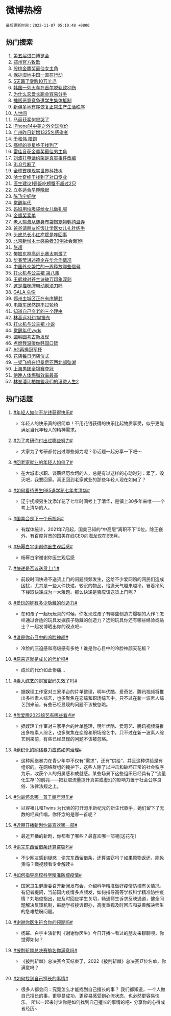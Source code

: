 # 微博热榜

`最后更新时间：2022-11-07 05:10:48 +0800`

## 热门搜索

1. [第五届进口博览会](https://m.weibo.cn/search?containerid=100103type%3D1%26t%3D10%26q%3D%23%E7%AC%AC%E4%BA%94%E5%B1%8A%E8%BF%9B%E5%8F%A3%E5%8D%9A%E8%A7%88%E4%BC%9A%23&stream_entry_id=51&isnewpage=1&extparam=seat%3D1%26cate%3D10103%26pos%3D0%26dgr%3D0%26c_type%3D51%26filter_type%3Drealtimehot%26display_time%3D1667769046%26pre_seqid%3D1667769046286022721256&luicode=10000011&lfid=106003type%253D25%2526t%253D3%2526disable_hot%253D1%2526filter_type%253Drealtimehot)
1. [郑州官方致歉](https://m.weibo.cn/search?containerid=100103type%3D1%26t%3D10%26q%3D%23%E9%83%91%E5%B7%9E%E5%AE%98%E6%96%B9%E8%87%B4%E6%AD%89%23&stream_entry_id=31&isnewpage=1&extparam=seat%3D1%26pos%3D0%26flag%3D16%26lcate%3D5001%26c_type%3D31%26filter_type%3Drealtimehot%26cate%3D5001%26band_rank%3D1%26q%3D%2523%25E9%2583%2591%25E5%25B7%259E%25E5%25AE%2598%25E6%2596%25B9%25E8%2587%25B4%25E6%25AD%2589%2523%26dgr%3D0%26realpos%3D1%26display_time%3D1667769046%26pre_seqid%3D1667769046286022721256&luicode=10000011&lfid=106003type%253D25%2526t%253D3%2526disable_hot%253D1%2526filter_type%253Drealtimehot)
1. [殷桃金鹰奖最佳女主角](https://m.weibo.cn/search?containerid=100103type%3D1%26t%3D10%26q%3D%23%E6%AE%B7%E6%A1%83%E9%87%91%E9%B9%B0%E5%A5%96%E6%9C%80%E4%BD%B3%E5%A5%B3%E4%B8%BB%E8%A7%92%23&stream_entry_id=31&isnewpage=1&extparam=seat%3D1%26pos%3D1%26flag%3D0%26lcate%3D5001%26c_type%3D31%26filter_type%3Drealtimehot%26cate%3D5001%26band_rank%3D2%26q%3D%2523%25E6%25AE%25B7%25E6%25A1%2583%25E9%2587%2591%25E9%25B9%25B0%25E5%25A5%2596%25E6%259C%2580%25E4%25BD%25B3%25E5%25A5%25B3%25E4%25B8%25BB%25E8%25A7%2592%2523%26dgr%3D0%26realpos%3D2%26display_time%3D1667769046%26pre_seqid%3D1667769046286022721256&luicode=10000011&lfid=106003type%253D25%2526t%253D3%2526disable_hot%253D1%2526filter_type%253Drealtimehot)
1. [保护湿地中国一直在行动](https://m.weibo.cn/search?containerid=100103type%3D1%26t%3D10%26q%3D%23%E4%BF%9D%E6%8A%A4%E6%B9%BF%E5%9C%B0%E4%B8%AD%E5%9B%BD%E4%B8%80%E7%9B%B4%E5%9C%A8%E8%A1%8C%E5%8A%A8%23&stream_entry_id=31&isnewpage=1&extparam=seat%3D1%26pos%3D2%26flag%3D0%26lcate%3D5001%26c_type%3D31%26filter_type%3Drealtimehot%26cate%3D5001%26band_rank%3D3%26q%3D%2523%25E4%25BF%259D%25E6%258A%25A4%25E6%25B9%25BF%25E5%259C%25B0%25E4%25B8%25AD%25E5%259B%25BD%25E4%25B8%2580%25E7%259B%25B4%25E5%259C%25A8%25E8%25A1%258C%25E5%258A%25A8%2523%26dgr%3D0%26realpos%3D3%26display_time%3D1667769046%26pre_seqid%3D1667769046286022721256&luicode=10000011&lfid=106003type%253D25%2526t%253D3%2526disable_hot%253D1%2526filter_type%253Drealtimehot)
1. [5天薅了零跑10万羊毛](https://m.weibo.cn/search?containerid=100103type%3D1%26t%3D10%26q%3D%235%E5%A4%A9%E8%96%85%E4%BA%86%E9%9B%B6%E8%B7%9110%E4%B8%87%E7%BE%8A%E6%AF%9B%23&stream_entry_id=31&isnewpage=1&extparam=seat%3D1%26pos%3D3%26lcate%3D5001%26c_type%3D31%26filter_type%3Drealtimehot%26cate%3D5001%26topic_ad%3D1%26adid%3D170190%26band_rank%3D4%26q%3D%25235%25E5%25A4%25A9%25E8%2596%2585%25E4%25BA%2586%25E9%259B%25B6%25E8%25B7%259110%25E4%25B8%2587%25E7%25BE%258A%25E6%25AF%259B%2523%26dgr%3D0%26display_time%3D1667769046%26pre_seqid%3D1667769046286022721256&luicode=10000011&lfid=106003type%253D25%2526t%253D3%2526disable_hot%253D1%2526filter_type%253Drealtimehot)
1. [韩国一列火车在首尔脱轨致31伤](https://m.weibo.cn/search?containerid=100103type%3D1%26t%3D10%26q%3D%23%E9%9F%A9%E5%9B%BD%E4%B8%80%E5%88%97%E7%81%AB%E8%BD%A6%E5%9C%A8%E9%A6%96%E5%B0%94%E8%84%B1%E8%BD%A8%E8%87%B431%E4%BC%A4%23&stream_entry_id=31&isnewpage=1&extparam=seat%3D1%26pos%3D4%26flag%3D0%26lcate%3D5001%26c_type%3D31%26filter_type%3Drealtimehot%26cate%3D5001%26band_rank%3D4%26q%3D%2523%25E9%259F%25A9%25E5%259B%25BD%25E4%25B8%2580%25E5%2588%2597%25E7%2581%25AB%25E8%25BD%25A6%25E5%259C%25A8%25E9%25A6%2596%25E5%25B0%2594%25E8%2584%25B1%25E8%25BD%25A8%25E8%2587%25B431%25E4%25BC%25A4%2523%26dgr%3D0%26realpos%3D4%26display_time%3D1667769046%26pre_seqid%3D1667769046286022721256&luicode=10000011&lfid=106003type%253D25%2526t%253D3%2526disable_hot%253D1%2526filter_type%253Drealtimehot)
1. [为什么恋爱长跑会容易分手](https://m.weibo.cn/search?containerid=100103type%3D1%26t%3D10%26q%3D%23%E4%B8%BA%E4%BB%80%E4%B9%88%E6%81%8B%E7%88%B1%E9%95%BF%E8%B7%91%E4%BC%9A%E5%AE%B9%E6%98%93%E5%88%86%E6%89%8B%23&stream_entry_id=31&isnewpage=1&extparam=seat%3D1%26pos%3D5%26flag%3D0%26lcate%3D5001%26c_type%3D31%26filter_type%3Drealtimehot%26cate%3D5001%26band_rank%3D5%26q%3D%2523%25E4%25B8%25BA%25E4%25BB%2580%25E4%25B9%2588%25E6%2581%258B%25E7%2588%25B1%25E9%2595%25BF%25E8%25B7%2591%25E4%25BC%259A%25E5%25AE%25B9%25E6%2598%2593%25E5%2588%2586%25E6%2589%258B%2523%26dgr%3D0%26realpos%3D5%26display_time%3D1667769046%26pre_seqid%3D1667769046286022721256&luicode=10000011&lfid=106003type%253D25%2526t%253D3%2526disable_hot%253D1%2526filter_type%253Drealtimehot)
1. [摊贩恶意竞争遭学生集体抵制](https://m.weibo.cn/search?containerid=100103type%3D1%26t%3D10%26q%3D%23%E6%91%8A%E8%B4%A9%E6%81%B6%E6%84%8F%E7%AB%9E%E4%BA%89%E9%81%AD%E5%AD%A6%E7%94%9F%E9%9B%86%E4%BD%93%E6%8A%B5%E5%88%B6%23&stream_entry_id=31&isnewpage=1&extparam=seat%3D1%26pos%3D6%26flag%3D0%26lcate%3D5001%26c_type%3D31%26filter_type%3Drealtimehot%26cate%3D5001%26band_rank%3D6%26q%3D%2523%25E6%2591%258A%25E8%25B4%25A9%25E6%2581%25B6%25E6%2584%258F%25E7%25AB%259E%25E4%25BA%2589%25E9%2581%25AD%25E5%25AD%25A6%25E7%2594%259F%25E9%259B%2586%25E4%25BD%2593%25E6%258A%25B5%25E5%2588%25B6%2523%26dgr%3D0%26realpos%3D6%26display_time%3D1667769046%26pre_seqid%3D1667769046286022721256&luicode=10000011&lfid=106003type%253D25%2526t%253D3%2526disable_hot%253D1%2526filter_type%253Drealtimehot)
1. [新疆多地有序恢复正常生产生活秩序](https://m.weibo.cn/search?containerid=100103type%3D1%26t%3D10%26q%3D%23%E6%96%B0%E7%96%86%E5%A4%9A%E5%9C%B0%E6%9C%89%E5%BA%8F%E6%81%A2%E5%A4%8D%E6%AD%A3%E5%B8%B8%E7%94%9F%E4%BA%A7%E7%94%9F%E6%B4%BB%E7%A7%A9%E5%BA%8F%23&stream_entry_id=31&isnewpage=1&extparam=seat%3D1%26pos%3D7%26flag%3D0%26lcate%3D5001%26c_type%3D31%26filter_type%3Drealtimehot%26cate%3D5001%26band_rank%3D7%26q%3D%2523%25E6%2596%25B0%25E7%2596%2586%25E5%25A4%259A%25E5%259C%25B0%25E6%259C%2589%25E5%25BA%258F%25E6%2581%25A2%25E5%25A4%258D%25E6%25AD%25A3%25E5%25B8%25B8%25E7%2594%259F%25E4%25BA%25A7%25E7%2594%259F%25E6%25B4%25BB%25E7%25A7%25A9%25E5%25BA%258F%2523%26dgr%3D0%26realpos%3D7%26display_time%3D1667769046%26pre_seqid%3D1667769046286022721256&luicode=10000011&lfid=106003type%253D25%2526t%253D3%2526disable_hot%253D1%2526filter_type%253Drealtimehot)
1. [人世间](https://m.weibo.cn/search?containerid=100103type%3D1%26t%3D10%26q%3D%E4%BA%BA%E4%B8%96%E9%97%B4&stream_entry_id=31&isnewpage=1&extparam=seat%3D1%26pos%3D8%26flag%3D0%26lcate%3D5001%26c_type%3D31%26filter_type%3Drealtimehot%26cate%3D5001%26band_rank%3D8%26q%3D%25E4%25BA%25BA%25E4%25B8%2596%25E9%2597%25B4%26dgr%3D0%26realpos%3D8%26display_time%3D1667769046%26pre_seqid%3D1667769046286022721256&luicode=10000011&lfid=106003type%253D25%2526t%253D3%2526disable_hot%253D1%2526filter_type%253Drealtimehot)
1. [马丽获奖何炅哭了](https://m.weibo.cn/search?containerid=100103type%3D1%26t%3D10%26q%3D%23%E9%A9%AC%E4%B8%BD%E8%8E%B7%E5%A5%96%E4%BD%95%E7%82%85%E5%93%AD%E4%BA%86%23&stream_entry_id=31&isnewpage=1&extparam=seat%3D1%26pos%3D9%26flag%3D0%26lcate%3D5001%26c_type%3D31%26filter_type%3Drealtimehot%26cate%3D5001%26band_rank%3D9%26q%3D%2523%25E9%25A9%25AC%25E4%25B8%25BD%25E8%258E%25B7%25E5%25A5%2596%25E4%25BD%2595%25E7%2582%2585%25E5%2593%25AD%25E4%25BA%2586%2523%26dgr%3D0%26realpos%3D9%26display_time%3D1667769046%26pre_seqid%3D1667769046286022721256&luicode=10000011&lfid=106003type%253D25%2526t%253D3%2526disable_hot%253D1%2526filter_type%253Drealtimehot)
1. [iPhone14中美之外全球涨价](https://m.weibo.cn/search?containerid=100103type%3D1%26t%3D10%26q%3D%23iPhone14%E4%B8%AD%E7%BE%8E%E4%B9%8B%E5%A4%96%E5%85%A8%E7%90%83%E6%B6%A8%E4%BB%B7%23&stream_entry_id=31&isnewpage=1&extparam=seat%3D1%26pos%3D10%26flag%3D0%26lcate%3D5001%26c_type%3D31%26filter_type%3Drealtimehot%26cate%3D5001%26band_rank%3D10%26q%3D%2523iPhone14%25E4%25B8%25AD%25E7%25BE%258E%25E4%25B9%258B%25E5%25A4%2596%25E5%2585%25A8%25E7%2590%2583%25E6%25B6%25A8%25E4%25BB%25B7%2523%26dgr%3D0%26realpos%3D10%26display_time%3D1667769046%26pre_seqid%3D1667769046286022721256&luicode=10000011&lfid=106003type%253D25%2526t%253D3%2526disable_hot%253D1%2526filter_type%253Drealtimehot)
1. [广州昨日新增1325名感染者](https://m.weibo.cn/search?containerid=100103type%3D1%26t%3D10%26q%3D%23%E5%B9%BF%E5%B7%9E%E6%98%A8%E6%97%A5%E6%96%B0%E5%A2%9E1325%E5%90%8D%E6%84%9F%E6%9F%93%E8%80%85%23&stream_entry_id=31&isnewpage=1&extparam=seat%3D1%26pos%3D11%26flag%3D0%26lcate%3D5001%26c_type%3D31%26filter_type%3Drealtimehot%26cate%3D5001%26band_rank%3D11%26q%3D%2523%25E5%25B9%25BF%25E5%25B7%259E%25E6%2598%25A8%25E6%2597%25A5%25E6%2596%25B0%25E5%25A2%259E1325%25E5%2590%258D%25E6%2584%259F%25E6%259F%2593%25E8%2580%2585%2523%26dgr%3D0%26realpos%3D11%26display_time%3D1667769046%26pre_seqid%3D1667769046286022721256&luicode=10000011&lfid=106003type%253D25%2526t%253D3%2526disable_hot%253D1%2526filter_type%253Drealtimehot)
1. [于和伟 陪跑](https://m.weibo.cn/search?containerid=100103type%3D1%26t%3D10%26q%3D%E4%BA%8E%E5%92%8C%E4%BC%9F+%E9%99%AA%E8%B7%91&stream_entry_id=31&isnewpage=1&extparam=seat%3D1%26pos%3D12%26flag%3D0%26lcate%3D5001%26c_type%3D31%26filter_type%3Drealtimehot%26cate%3D5001%26band_rank%3D12%26q%3D%25E4%25BA%258E%25E5%2592%258C%25E4%25BC%259F%2520%25E9%2599%25AA%25E8%25B7%2591%26dgr%3D0%26realpos%3D12%26display_time%3D1667769046%26pre_seqid%3D1667769046286022721256&luicode=10000011&lfid=106003type%253D25%2526t%253D3%2526disable_hot%253D1%2526filter_type%253Drealtimehot)
1. [痛经的克星终于找到了](https://m.weibo.cn/search?containerid=100103type%3D1%26t%3D10%26q%3D%23%E7%97%9B%E7%BB%8F%E7%9A%84%E5%85%8B%E6%98%9F%E7%BB%88%E4%BA%8E%E6%89%BE%E5%88%B0%E4%BA%86%23&stream_entry_id=31&isnewpage=1&extparam=seat%3D1%26pos%3D13%26flag%3D2%26lcate%3D5001%26c_type%3D31%26filter_type%3Drealtimehot%26cate%3D5001%26band_rank%3D13%26q%3D%2523%25E7%2597%259B%25E7%25BB%258F%25E7%259A%2584%25E5%2585%258B%25E6%2598%259F%25E7%25BB%2588%25E4%25BA%258E%25E6%2589%25BE%25E5%2588%25B0%25E4%25BA%2586%2523%26dgr%3D0%26realpos%3D13%26display_time%3D1667769046%26pre_seqid%3D1667769046286022721256&luicode=10000011&lfid=106003type%253D25%2526t%253D3%2526disable_hot%253D1%2526filter_type%253Drealtimehot)
1. [雷佳音获金鹰奖最佳男主角](https://m.weibo.cn/search?containerid=100103type%3D1%26t%3D10%26q%3D%23%E9%9B%B7%E4%BD%B3%E9%9F%B3%E8%8E%B7%E9%87%91%E9%B9%B0%E5%A5%96%E6%9C%80%E4%BD%B3%E7%94%B7%E4%B8%BB%E8%A7%92%23&stream_entry_id=31&isnewpage=1&extparam=seat%3D1%26pos%3D14%26flag%3D0%26lcate%3D5001%26c_type%3D31%26filter_type%3Drealtimehot%26cate%3D5001%26band_rank%3D14%26q%3D%2523%25E9%259B%25B7%25E4%25BD%25B3%25E9%259F%25B3%25E8%258E%25B7%25E9%2587%2591%25E9%25B9%25B0%25E5%25A5%2596%25E6%259C%2580%25E4%25BD%25B3%25E7%2594%25B7%25E4%25B8%25BB%25E8%25A7%2592%2523%26dgr%3D0%26realpos%3D14%26display_time%3D1667769046%26pre_seqid%3D1667769046286022721256&luicode=10000011&lfid=106003type%253D25%2526t%253D3%2526disable_hot%253D1%2526filter_type%253Drealtimehot)
1. [刘波打电话约架是真实事件改编](https://m.weibo.cn/search?containerid=100103type%3D1%26t%3D10%26q%3D%23%E5%88%98%E6%B3%A2%E6%89%93%E7%94%B5%E8%AF%9D%E7%BA%A6%E6%9E%B6%E6%98%AF%E7%9C%9F%E5%AE%9E%E4%BA%8B%E4%BB%B6%E6%94%B9%E7%BC%96%23&stream_entry_id=31&isnewpage=1&extparam=seat%3D1%26pos%3D15%26flag%3D0%26lcate%3D5001%26c_type%3D31%26filter_type%3Drealtimehot%26cate%3D5001%26band_rank%3D15%26q%3D%2523%25E5%2588%2598%25E6%25B3%25A2%25E6%2589%2593%25E7%2594%25B5%25E8%25AF%259D%25E7%25BA%25A6%25E6%259E%25B6%25E6%2598%25AF%25E7%259C%259F%25E5%25AE%259E%25E4%25BA%258B%25E4%25BB%25B6%25E6%2594%25B9%25E7%25BC%2596%2523%26dgr%3D0%26realpos%3D15%26display_time%3D1667769046%26pre_seqid%3D1667769046286022721256&luicode=10000011&lfid=106003type%253D25%2526t%253D3%2526disable_hot%253D1%2526filter_type%253Drealtimehot)
1. [BLG亏麻了](https://m.weibo.cn/search?containerid=100103type%3D1%26t%3D10%26q%3D%23BLG%E4%BA%8F%E9%BA%BB%E4%BA%86%23&stream_entry_id=31&isnewpage=1&extparam=seat%3D1%26pos%3D16%26flag%3D1%26lcate%3D5001%26c_type%3D31%26filter_type%3Drealtimehot%26cate%3D5001%26band_rank%3D16%26q%3D%2523BLG%25E4%25BA%258F%25E9%25BA%25BB%25E4%25BA%2586%2523%26dgr%3D0%26realpos%3D16%26display_time%3D1667769046%26pre_seqid%3D1667769046286022721256&luicode=10000011&lfid=106003type%253D25%2526t%253D3%2526disable_hot%253D1%2526filter_type%253Drealtimehot)
1. [全球首棵现实世界科技树](https://m.weibo.cn/search?containerid=100103type%3D1%26t%3D10%26q%3D%23%E5%85%A8%E7%90%83%E9%A6%96%E6%A3%B5%E7%8E%B0%E5%AE%9E%E4%B8%96%E7%95%8C%E7%A7%91%E6%8A%80%E6%A0%91%23&stream_entry_id=31&isnewpage=1&extparam=seat%3D1%26pos%3D17%26flag%3D0%26lcate%3D5001%26c_type%3D31%26filter_type%3Drealtimehot%26cate%3D5001%26band_rank%3D17%26q%3D%2523%25E5%2585%25A8%25E7%2590%2583%25E9%25A6%2596%25E6%25A3%25B5%25E7%258E%25B0%25E5%25AE%259E%25E4%25B8%2596%25E7%2595%258C%25E7%25A7%2591%25E6%258A%2580%25E6%25A0%2591%2523%26dgr%3D0%26realpos%3D17%26display_time%3D1667769046%26pre_seqid%3D1667769046286022721256&luicode=10000011&lfid=106003type%253D25%2526t%253D3%2526disable_hot%253D1%2526filter_type%253Drealtimehot)
1. [哈士奇终于找到了对口专业](https://m.weibo.cn/search?containerid=100103type%3D1%26t%3D10%26q%3D%23%E5%93%88%E5%A3%AB%E5%A5%87%E7%BB%88%E4%BA%8E%E6%89%BE%E5%88%B0%E4%BA%86%E5%AF%B9%E5%8F%A3%E4%B8%93%E4%B8%9A%23&stream_entry_id=31&isnewpage=1&extparam=seat%3D1%26pos%3D18%26flag%3D0%26lcate%3D5001%26c_type%3D31%26filter_type%3Drealtimehot%26cate%3D5001%26band_rank%3D18%26q%3D%2523%25E5%2593%2588%25E5%25A3%25AB%25E5%25A5%2587%25E7%25BB%2588%25E4%25BA%258E%25E6%2589%25BE%25E5%2588%25B0%25E4%25BA%2586%25E5%25AF%25B9%25E5%258F%25A3%25E4%25B8%2593%25E4%25B8%259A%2523%26dgr%3D0%26realpos%3D18%26display_time%3D1667769046%26pre_seqid%3D1667769046286022721256&luicode=10000011&lfid=106003type%253D25%2526t%253D3%2526disable_hot%253D1%2526filter_type%253Drealtimehot)
1. [医生建议1顿饭吃螃蟹不超过2只](https://m.weibo.cn/search?containerid=100103type%3D1%26t%3D10%26q%3D%23%E5%8C%BB%E7%94%9F%E5%BB%BA%E8%AE%AE1%E9%A1%BF%E9%A5%AD%E5%90%83%E8%9E%83%E8%9F%B9%E4%B8%8D%E8%B6%85%E8%BF%872%E5%8F%AA%23&stream_entry_id=31&isnewpage=1&extparam=seat%3D1%26pos%3D19%26flag%3D0%26lcate%3D5001%26c_type%3D31%26filter_type%3Drealtimehot%26cate%3D5001%26band_rank%3D19%26q%3D%2523%25E5%258C%25BB%25E7%2594%259F%25E5%25BB%25BA%25E8%25AE%25AE1%25E9%25A1%25BF%25E9%25A5%25AD%25E5%2590%2583%25E8%259E%2583%25E8%259F%25B9%25E4%25B8%258D%25E8%25B6%2585%25E8%25BF%25872%25E5%258F%25AA%2523%26dgr%3D0%26realpos%3D19%26display_time%3D1667769046%26pre_seqid%3D1667769046286022721256&luicode=10000011&lfid=106003type%253D25%2526t%253D3%2526disable_hot%253D1%2526filter_type%253Drealtimehot)
1. [立冬适合早睡晚起](https://m.weibo.cn/search?containerid=100103type%3D1%26t%3D10%26q%3D%23%E7%AB%8B%E5%86%AC%E9%80%82%E5%90%88%E6%97%A9%E7%9D%A1%E6%99%9A%E8%B5%B7%23&stream_entry_id=31&isnewpage=1&extparam=seat%3D1%26pos%3D20%26flag%3D0%26lcate%3D5001%26c_type%3D31%26filter_type%3Drealtimehot%26cate%3D5001%26band_rank%3D20%26q%3D%2523%25E7%25AB%258B%25E5%2586%25AC%25E9%2580%2582%25E5%2590%2588%25E6%2597%25A9%25E7%259D%25A1%25E6%2599%259A%25E8%25B5%25B7%2523%26dgr%3D0%26realpos%3D20%26display_time%3D1667769046%26pre_seqid%3D1667769046286022721256&luicode=10000011&lfid=106003type%253D25%2526t%253D3%2526disable_hot%253D1%2526filter_type%253Drealtimehot)
1. [陈飞宇好欲](https://m.weibo.cn/search?containerid=100103type%3D1%26t%3D10%26q%3D%23%E9%99%88%E9%A3%9E%E5%AE%87%E5%A5%BD%E6%AC%B2%23&stream_entry_id=31&isnewpage=1&extparam=seat%3D1%26pos%3D21%26flag%3D0%26lcate%3D5001%26c_type%3D31%26filter_type%3Drealtimehot%26cate%3D5001%26band_rank%3D21%26q%3D%2523%25E9%2599%2588%25E9%25A3%259E%25E5%25AE%2587%25E5%25A5%25BD%25E6%25AC%25B2%2523%26dgr%3D0%26realpos%3D21%26display_time%3D1667769046%26pre_seqid%3D1667769046286022721256&luicode=10000011&lfid=106003type%253D25%2526t%253D3%2526disable_hot%253D1%2526filter_type%253Drealtimehot)
1. [觉醒年代](https://m.weibo.cn/search?containerid=100103type%3D1%26t%3D10%26q%3D%E8%A7%89%E9%86%92%E5%B9%B4%E4%BB%A3&stream_entry_id=31&isnewpage=1&extparam=seat%3D1%26pos%3D22%26flag%3D0%26lcate%3D5001%26c_type%3D31%26filter_type%3Drealtimehot%26cate%3D5001%26band_rank%3D22%26q%3D%25E8%25A7%2589%25E9%2586%2592%25E5%25B9%25B4%25E4%25BB%25A3%26dgr%3D0%26realpos%3D22%26display_time%3D1667769046%26pre_seqid%3D1667769046286022721256&luicode=10000011&lfid=106003type%253D25%2526t%253D3%2526disable_hot%253D1%2526filter_type%253Drealtimehot)
1. [妈妈用垃圾袋给女儿做礼服](https://m.weibo.cn/search?containerid=100103type%3D1%26t%3D10%26q%3D%23%E5%A6%88%E5%A6%88%E7%94%A8%E5%9E%83%E5%9C%BE%E8%A2%8B%E7%BB%99%E5%A5%B3%E5%84%BF%E5%81%9A%E7%A4%BC%E6%9C%8D%23&stream_entry_id=31&isnewpage=1&extparam=seat%3D1%26pos%3D23%26flag%3D0%26lcate%3D5001%26c_type%3D31%26filter_type%3Drealtimehot%26cate%3D5001%26band_rank%3D23%26q%3D%2523%25E5%25A6%2588%25E5%25A6%2588%25E7%2594%25A8%25E5%259E%2583%25E5%259C%25BE%25E8%25A2%258B%25E7%25BB%2599%25E5%25A5%25B3%25E5%2584%25BF%25E5%2581%259A%25E7%25A4%25BC%25E6%259C%258D%2523%26dgr%3D0%26realpos%3D23%26display_time%3D1667769046%26pre_seqid%3D1667769046286022721256&luicode=10000011&lfid=106003type%253D25%2526t%253D3%2526disable_hot%253D1%2526filter_type%253Drealtimehot)
1. [金鹰奖奖单](https://m.weibo.cn/search?containerid=100103type%3D1%26t%3D10%26q%3D%23%E9%87%91%E9%B9%B0%E5%A5%96%E5%A5%96%E5%8D%95%23&stream_entry_id=31&isnewpage=1&extparam=seat%3D1%26pos%3D24%26flag%3D0%26lcate%3D5001%26c_type%3D31%26filter_type%3Drealtimehot%26cate%3D5001%26band_rank%3D24%26q%3D%2523%25E9%2587%2591%25E9%25B9%25B0%25E5%25A5%2596%25E5%25A5%2596%25E5%258D%2595%2523%26dgr%3D0%26realpos%3D24%26display_time%3D1667769046%26pre_seqid%3D1667769046286022721256&luicode=10000011&lfid=106003type%253D25%2526t%253D3%2526disable_hot%253D1%2526filter_type%253Drealtimehot)
1. [老人输液从随身布袋掏宠物鹌鹑盘弄](https://m.weibo.cn/search?containerid=100103type%3D1%26t%3D10%26q%3D%23%E8%80%81%E4%BA%BA%E8%BE%93%E6%B6%B2%E4%BB%8E%E9%9A%8F%E8%BA%AB%E5%B8%83%E8%A2%8B%E6%8E%8F%E5%AE%A0%E7%89%A9%E9%B9%8C%E9%B9%91%E7%9B%98%E5%BC%84%23&stream_entry_id=31&isnewpage=1&extparam=seat%3D1%26pos%3D25%26flag%3D0%26lcate%3D5001%26c_type%3D31%26filter_type%3Drealtimehot%26cate%3D5001%26band_rank%3D25%26q%3D%2523%25E8%2580%2581%25E4%25BA%25BA%25E8%25BE%2593%25E6%25B6%25B2%25E4%25BB%258E%25E9%259A%258F%25E8%25BA%25AB%25E5%25B8%2583%25E8%25A2%258B%25E6%258E%258F%25E5%25AE%25A0%25E7%2589%25A9%25E9%25B9%258C%25E9%25B9%2591%25E7%259B%2598%25E5%25BC%2584%2523%26dgr%3D0%26realpos%3D25%26display_time%3D1667769046%26pre_seqid%3D1667769046286022721256&luicode=10000011&lfid=106003type%253D25%2526t%253D3%2526disable_hot%253D1%2526filter_type%253Drealtimehot)
1. [爸爸请朋友吃饭让学医女儿扎针练手](https://m.weibo.cn/search?containerid=100103type%3D1%26t%3D10%26q%3D%23%E7%88%B8%E7%88%B8%E8%AF%B7%E6%9C%8B%E5%8F%8B%E5%90%83%E9%A5%AD%E8%AE%A9%E5%AD%A6%E5%8C%BB%E5%A5%B3%E5%84%BF%E6%89%8E%E9%92%88%E7%BB%83%E6%89%8B%23&stream_entry_id=31&isnewpage=1&extparam=seat%3D1%26pos%3D26%26flag%3D0%26lcate%3D5001%26c_type%3D31%26filter_type%3Drealtimehot%26cate%3D5001%26band_rank%3D26%26q%3D%2523%25E7%2588%25B8%25E7%2588%25B8%25E8%25AF%25B7%25E6%259C%258B%25E5%258F%258B%25E5%2590%2583%25E9%25A5%25AD%25E8%25AE%25A9%25E5%25AD%25A6%25E5%258C%25BB%25E5%25A5%25B3%25E5%2584%25BF%25E6%2589%258E%25E9%2592%2588%25E7%25BB%2583%25E6%2589%258B%2523%26dgr%3D0%26realpos%3D26%26display_time%3D1667769046%26pre_seqid%3D1667769046286022721256&luicode=10000011&lfid=106003type%253D25%2526t%253D3%2526disable_hot%253D1%2526filter_type%253Drealtimehot)
1. [头皮总长小红疙瘩是咋回事](https://m.weibo.cn/search?containerid=100103type%3D1%26t%3D10%26q%3D%23%E5%A4%B4%E7%9A%AE%E6%80%BB%E9%95%BF%E5%B0%8F%E7%BA%A2%E7%96%99%E7%98%A9%E6%98%AF%E5%92%8B%E5%9B%9E%E4%BA%8B%23&stream_entry_id=31&isnewpage=1&extparam=seat%3D1%26pos%3D27%26flag%3D0%26lcate%3D5001%26c_type%3D31%26filter_type%3Drealtimehot%26cate%3D5001%26band_rank%3D27%26q%3D%2523%25E5%25A4%25B4%25E7%259A%25AE%25E6%2580%25BB%25E9%2595%25BF%25E5%25B0%258F%25E7%25BA%25A2%25E7%2596%2599%25E7%2598%25A9%25E6%2598%25AF%25E5%2592%258B%25E5%259B%259E%25E4%25BA%258B%2523%26dgr%3D0%26realpos%3D27%26display_time%3D1667769046%26pre_seqid%3D1667769046286022721256&luicode=10000011&lfid=106003type%253D25%2526t%253D3%2526disable_hot%253D1%2526filter_type%253Drealtimehot)
1. [北京新增本土感染者30例社会面1例](https://m.weibo.cn/search?containerid=100103type%3D1%26t%3D10%26q%3D%23%E5%8C%97%E4%BA%AC%E6%96%B0%E5%A2%9E%E6%9C%AC%E5%9C%9F%E6%84%9F%E6%9F%93%E8%80%8530%E4%BE%8B%E7%A4%BE%E4%BC%9A%E9%9D%A21%E4%BE%8B%23&stream_entry_id=31&isnewpage=1&extparam=seat%3D1%26pos%3D28%26flag%3D0%26lcate%3D5001%26c_type%3D31%26filter_type%3Drealtimehot%26cate%3D5001%26band_rank%3D28%26q%3D%2523%25E5%258C%2597%25E4%25BA%25AC%25E6%2596%25B0%25E5%25A2%259E%25E6%259C%25AC%25E5%259C%259F%25E6%2584%259F%25E6%259F%2593%25E8%2580%258530%25E4%25BE%258B%25E7%25A4%25BE%25E4%25BC%259A%25E9%259D%25A21%25E4%25BE%258B%2523%26dgr%3D0%26realpos%3D28%26display_time%3D1667769046%26pre_seqid%3D1667769046286022721256&luicode=10000011&lfid=106003type%253D25%2526t%253D3%2526disable_hot%253D1%2526filter_type%253Drealtimehot)
1. [张超](https://m.weibo.cn/search?containerid=100103type%3D1%26t%3D10%26q%3D%E5%BC%A0%E8%B6%85&stream_entry_id=31&isnewpage=1&extparam=seat%3D1%26pos%3D29%26flag%3D0%26lcate%3D5001%26c_type%3D31%26filter_type%3Drealtimehot%26cate%3D5001%26band_rank%3D29%26q%3D%25E5%25BC%25A0%25E8%25B6%2585%26dgr%3D0%26realpos%3D29%26display_time%3D1667769046%26pre_seqid%3D1667769046286022721256&luicode=10000011&lfid=106003type%253D25%2526t%253D3%2526disable_hot%253D1%2526filter_type%253Drealtimehot)
1. [樊振东林高远比赛太刺激了](https://m.weibo.cn/search?containerid=100103type%3D1%26t%3D10%26q%3D%23%E6%A8%8A%E6%8C%AF%E4%B8%9C%E6%9E%97%E9%AB%98%E8%BF%9C%E6%AF%94%E8%B5%9B%E5%A4%AA%E5%88%BA%E6%BF%80%E4%BA%86%23&stream_entry_id=31&isnewpage=1&extparam=seat%3D1%26pos%3D30%26flag%3D0%26lcate%3D5001%26c_type%3D31%26filter_type%3Drealtimehot%26cate%3D5001%26band_rank%3D30%26q%3D%2523%25E6%25A8%258A%25E6%258C%25AF%25E4%25B8%259C%25E6%259E%2597%25E9%25AB%2598%25E8%25BF%259C%25E6%25AF%2594%25E8%25B5%259B%25E5%25A4%25AA%25E5%2588%25BA%25E6%25BF%2580%25E4%25BA%2586%2523%26dgr%3D0%26realpos%3D30%26display_time%3D1667769046%26pre_seqid%3D1667769046286022721256&luicode=10000011&lfid=106003type%253D25%2526t%253D3%2526disable_hot%253D1%2526filter_type%253Drealtimehot)
1. [华春莹讲述德企在华合作情况](https://m.weibo.cn/search?containerid=100103type%3D1%26t%3D10%26q%3D%23%E5%8D%8E%E6%98%A5%E8%8E%B9%E8%AE%B2%E8%BF%B0%E5%BE%B7%E4%BC%81%E5%9C%A8%E5%8D%8E%E5%90%88%E4%BD%9C%E6%83%85%E5%86%B5%23&stream_entry_id=31&isnewpage=1&extparam=seat%3D1%26pos%3D31%26flag%3D1%26lcate%3D5001%26c_type%3D31%26filter_type%3Drealtimehot%26cate%3D5001%26band_rank%3D31%26q%3D%2523%25E5%258D%258E%25E6%2598%25A5%25E8%258E%25B9%25E8%25AE%25B2%25E8%25BF%25B0%25E5%25BE%25B7%25E4%25BC%2581%25E5%259C%25A8%25E5%258D%258E%25E5%2590%2588%25E4%25BD%259C%25E6%2583%2585%25E5%2586%25B5%2523%26dgr%3D0%26realpos%3D31%26display_time%3D1667769046%26pre_seqid%3D1667769046286022721256&luicode=10000011&lfid=106003type%253D25%2526t%253D3%2526disable_hot%253D1%2526filter_type%253Drealtimehot)
1. [中国外交繁忙的一周释放哪些信号](https://m.weibo.cn/search?containerid=100103type%3D1%26t%3D10%26q%3D%23%E4%B8%AD%E5%9B%BD%E5%A4%96%E4%BA%A4%E7%B9%81%E5%BF%99%E7%9A%84%E4%B8%80%E5%91%A8%E9%87%8A%E6%94%BE%E5%93%AA%E4%BA%9B%E4%BF%A1%E5%8F%B7%23&stream_entry_id=31&isnewpage=1&extparam=seat%3D1%26pos%3D32%26flag%3D0%26lcate%3D5001%26c_type%3D31%26filter_type%3Drealtimehot%26cate%3D5001%26band_rank%3D32%26q%3D%2523%25E4%25B8%25AD%25E5%259B%25BD%25E5%25A4%2596%25E4%25BA%25A4%25E7%25B9%2581%25E5%25BF%2599%25E7%259A%2584%25E4%25B8%2580%25E5%2591%25A8%25E9%2587%258A%25E6%2594%25BE%25E5%2593%25AA%25E4%25BA%259B%25E4%25BF%25A1%25E5%258F%25B7%2523%26dgr%3D0%26realpos%3D32%26display_time%3D1667769046%26pre_seqid%3D1667769046286022721256&luicode=10000011&lfid=106003type%253D25%2526t%253D3%2526disable_hot%253D1%2526filter_type%253Drealtimehot)
1. [打火机与公主裙 第八集](https://m.weibo.cn/search?containerid=100103type%3D1%26t%3D10%26q%3D%E6%89%93%E7%81%AB%E6%9C%BA%E4%B8%8E%E5%85%AC%E4%B8%BB%E8%A3%99+%E7%AC%AC%E5%85%AB%E9%9B%86&stream_entry_id=31&isnewpage=1&extparam=seat%3D1%26pos%3D33%26flag%3D0%26lcate%3D5001%26c_type%3D31%26filter_type%3Drealtimehot%26cate%3D5001%26band_rank%3D33%26q%3D%25E6%2589%2593%25E7%2581%25AB%25E6%259C%25BA%25E4%25B8%258E%25E5%2585%25AC%25E4%25B8%25BB%25E8%25A3%2599%2520%25E7%25AC%25AC%25E5%2585%25AB%25E9%259B%2586%26dgr%3D0%26realpos%3D33%26display_time%3D1667769046%26pre_seqid%3D1667769046286022721256&luicode=10000011&lfid=106003type%253D25%2526t%253D3%2526disable_hot%253D1%2526filter_type%253Drealtimehot)
1. [王鹤棣对苍兰诀破万印象深刻](https://m.weibo.cn/search?containerid=100103type%3D1%26t%3D10%26q%3D%23%E7%8E%8B%E9%B9%A4%E6%A3%A3%E5%AF%B9%E8%8B%8D%E5%85%B0%E8%AF%80%E7%A0%B4%E4%B8%87%E5%8D%B0%E8%B1%A1%E6%B7%B1%E5%88%BB%23&stream_entry_id=31&isnewpage=1&extparam=seat%3D1%26pos%3D34%26flag%3D0%26lcate%3D5001%26c_type%3D31%26filter_type%3Drealtimehot%26cate%3D5001%26band_rank%3D34%26q%3D%2523%25E7%258E%258B%25E9%25B9%25A4%25E6%25A3%25A3%25E5%25AF%25B9%25E8%258B%258D%25E5%2585%25B0%25E8%25AF%2580%25E7%25A0%25B4%25E4%25B8%2587%25E5%258D%25B0%25E8%25B1%25A1%25E6%25B7%25B1%25E5%2588%25BB%2523%26dgr%3D0%26realpos%3D34%26display_time%3D1667769046%26pre_seqid%3D1667769046286022721256&luicode=10000011&lfid=106003type%253D25%2526t%253D3%2526disable_hot%253D1%2526filter_type%253Drealtimehot)
1. [这是猫咪牌电动剃须刀吗](https://m.weibo.cn/search?containerid=100103type%3D1%26t%3D10%26q%3D%23%E8%BF%99%E6%98%AF%E7%8C%AB%E5%92%AA%E7%89%8C%E7%94%B5%E5%8A%A8%E5%89%83%E9%A1%BB%E5%88%80%E5%90%97%23&stream_entry_id=31&isnewpage=1&extparam=seat%3D1%26pos%3D35%26flag%3D0%26lcate%3D5001%26c_type%3D31%26filter_type%3Drealtimehot%26cate%3D5001%26band_rank%3D35%26q%3D%2523%25E8%25BF%2599%25E6%2598%25AF%25E7%258C%25AB%25E5%2592%25AA%25E7%2589%258C%25E7%2594%25B5%25E5%258A%25A8%25E5%2589%2583%25E9%25A1%25BB%25E5%2588%2580%25E5%2590%2597%2523%26dgr%3D0%26realpos%3D35%26display_time%3D1667769046%26pre_seqid%3D1667769046286022721256&luicode=10000011&lfid=106003type%253D25%2526t%253D3%2526disable_hot%253D1%2526filter_type%253Drealtimehot)
1. [GALA 头像](https://m.weibo.cn/search?containerid=100103type%3D1%26t%3D10%26q%3DGALA+%E5%A4%B4%E5%83%8F&stream_entry_id=31&isnewpage=1&extparam=seat%3D1%26pos%3D36%26flag%3D0%26lcate%3D5001%26c_type%3D31%26filter_type%3Drealtimehot%26cate%3D5001%26band_rank%3D36%26q%3DGALA%2520%25E5%25A4%25B4%25E5%2583%258F%26dgr%3D0%26realpos%3D36%26display_time%3D1667769046%26pre_seqid%3D1667769046286022721256&luicode=10000011&lfid=106003type%253D25%2526t%253D3%2526disable_hot%253D1%2526filter_type%253Drealtimehot)
1. [郑州主城区正在有序解封](https://m.weibo.cn/search?containerid=100103type%3D1%26t%3D10%26q%3D%23%E9%83%91%E5%B7%9E%E4%B8%BB%E5%9F%8E%E5%8C%BA%E6%AD%A3%E5%9C%A8%E6%9C%89%E5%BA%8F%E8%A7%A3%E5%B0%81%23&stream_entry_id=31&isnewpage=1&extparam=seat%3D1%26pos%3D37%26flag%3D0%26lcate%3D5001%26c_type%3D31%26filter_type%3Drealtimehot%26cate%3D5001%26band_rank%3D37%26q%3D%2523%25E9%2583%2591%25E5%25B7%259E%25E4%25B8%25BB%25E5%259F%258E%25E5%258C%25BA%25E6%25AD%25A3%25E5%259C%25A8%25E6%259C%2589%25E5%25BA%258F%25E8%25A7%25A3%25E5%25B0%2581%2523%26dgr%3D0%26realpos%3D37%26display_time%3D1667769046%26pre_seqid%3D1667769046286022721256&luicode=10000011&lfid=106003type%253D25%2526t%253D3%2526disable_hot%253D1%2526filter_type%253Drealtimehot)
1. [电瓶车居然跑不过轮椅](https://m.weibo.cn/search?containerid=100103type%3D1%26t%3D10%26q%3D%23%E7%94%B5%E7%93%B6%E8%BD%A6%E5%B1%85%E7%84%B6%E8%B7%91%E4%B8%8D%E8%BF%87%E8%BD%AE%E6%A4%85%23&stream_entry_id=31&isnewpage=1&extparam=seat%3D1%26pos%3D38%26flag%3D0%26lcate%3D5001%26c_type%3D31%26filter_type%3Drealtimehot%26cate%3D5001%26band_rank%3D38%26q%3D%2523%25E7%2594%25B5%25E7%2593%25B6%25E8%25BD%25A6%25E5%25B1%2585%25E7%2584%25B6%25E8%25B7%2591%25E4%25B8%258D%25E8%25BF%2587%25E8%25BD%25AE%25E6%25A4%2585%2523%26dgr%3D0%26realpos%3D38%26display_time%3D1667769046%26pre_seqid%3D1667769046286022721256&luicode=10000011&lfid=106003type%253D25%2526t%253D3%2526disable_hot%253D1%2526filter_type%253Drealtimehot)
1. [知道自己变老的三个理由](https://m.weibo.cn/search?containerid=100103type%3D1%26t%3D10%26q%3D%23%E7%9F%A5%E9%81%93%E8%87%AA%E5%B7%B1%E5%8F%98%E8%80%81%E7%9A%84%E4%B8%89%E4%B8%AA%E7%90%86%E7%94%B1%23&stream_entry_id=31&isnewpage=1&extparam=seat%3D1%26pos%3D39%26flag%3D0%26lcate%3D5001%26c_type%3D31%26filter_type%3Drealtimehot%26cate%3D5001%26band_rank%3D39%26q%3D%2523%25E7%259F%25A5%25E9%2581%2593%25E8%2587%25AA%25E5%25B7%25B1%25E5%258F%2598%25E8%2580%2581%25E7%259A%2584%25E4%25B8%2589%25E4%25B8%25AA%25E7%2590%2586%25E7%2594%25B1%2523%26dgr%3D0%26realpos%3D39%26display_time%3D1667769046%26pre_seqid%3D1667769046286022721256&luicode=10000011&lfid=106003type%253D25%2526t%253D3%2526disable_hot%253D1%2526filter_type%253Drealtimehot)
1. [林高远3比2樊振东](https://m.weibo.cn/search?containerid=100103type%3D1%26t%3D10%26q%3D%23%E6%9E%97%E9%AB%98%E8%BF%9C3%E6%AF%942%E6%A8%8A%E6%8C%AF%E4%B8%9C%23&stream_entry_id=31&isnewpage=1&extparam=seat%3D1%26pos%3D40%26flag%3D0%26lcate%3D5001%26c_type%3D31%26filter_type%3Drealtimehot%26cate%3D5001%26band_rank%3D40%26q%3D%2523%25E6%259E%2597%25E9%25AB%2598%25E8%25BF%259C3%25E6%25AF%25942%25E6%25A8%258A%25E6%258C%25AF%25E4%25B8%259C%2523%26dgr%3D0%26realpos%3D40%26display_time%3D1667769046%26pre_seqid%3D1667769046286022721256&luicode=10000011&lfid=106003type%253D25%2526t%253D3%2526disable_hot%253D1%2526filter_type%253Drealtimehot)
1. [打火机与公主裙 小说](https://m.weibo.cn/search?containerid=100103type%3D1%26t%3D10%26q%3D%E6%89%93%E7%81%AB%E6%9C%BA%E4%B8%8E%E5%85%AC%E4%B8%BB%E8%A3%99+%E5%B0%8F%E8%AF%B4&stream_entry_id=31&isnewpage=1&extparam=seat%3D1%26pos%3D41%26flag%3D0%26lcate%3D5001%26c_type%3D31%26filter_type%3Drealtimehot%26cate%3D5001%26band_rank%3D41%26q%3D%25E6%2589%2593%25E7%2581%25AB%25E6%259C%25BA%25E4%25B8%258E%25E5%2585%25AC%25E4%25B8%25BB%25E8%25A3%2599%2520%25E5%25B0%258F%25E8%25AF%25B4%26dgr%3D0%26realpos%3D41%26display_time%3D1667769046%26pre_seqid%3D1667769046286022721256&luicode=10000011&lfid=106003type%253D25%2526t%253D3%2526disable_hot%253D1%2526filter_type%253Drealtimehot)
1. [觉醒年代yyds](https://m.weibo.cn/search?containerid=100103type%3D1%26t%3D10%26q%3D%23%E8%A7%89%E9%86%92%E5%B9%B4%E4%BB%A3yyds%23&stream_entry_id=31&isnewpage=1&extparam=seat%3D1%26pos%3D42%26flag%3D0%26lcate%3D5001%26c_type%3D31%26filter_type%3Drealtimehot%26cate%3D5001%26band_rank%3D42%26q%3D%2523%25E8%25A7%2589%25E9%2586%2592%25E5%25B9%25B4%25E4%25BB%25A3yyds%2523%26dgr%3D0%26realpos%3D42%26display_time%3D1667769046%26pre_seqid%3D1667769046286022721256&luicode=10000011&lfid=106003type%253D25%2526t%253D3%2526disable_hot%253D1%2526filter_type%253Drealtimehot)
1. [圆明园考古新发现](https://m.weibo.cn/search?containerid=100103type%3D1%26t%3D10%26q%3D%23%E5%9C%86%E6%98%8E%E5%9B%AD%E8%80%83%E5%8F%A4%E6%96%B0%E5%8F%91%E7%8E%B0%23&stream_entry_id=31&isnewpage=1&extparam=seat%3D1%26pos%3D43%26flag%3D0%26lcate%3D5001%26c_type%3D31%26filter_type%3Drealtimehot%26cate%3D5001%26band_rank%3D43%26q%3D%2523%25E5%259C%2586%25E6%2598%258E%25E5%259B%25AD%25E8%2580%2583%25E5%258F%25A4%25E6%2596%25B0%25E5%258F%2591%25E7%258E%25B0%2523%26dgr%3D0%26realpos%3D43%26display_time%3D1667769046%26pre_seqid%3D1667769046286022721256&luicode=10000011&lfid=106003type%253D25%2526t%253D3%2526disable_hot%253D1%2526filter_type%253Drealtimehot)
1. [点燃我温暖你韩国口碑](https://m.weibo.cn/search?containerid=100103type%3D1%26t%3D10%26q%3D%23%E7%82%B9%E7%87%83%E6%88%91%E6%B8%A9%E6%9A%96%E4%BD%A0%E9%9F%A9%E5%9B%BD%E5%8F%A3%E7%A2%91%23&stream_entry_id=31&isnewpage=1&extparam=seat%3D1%26pos%3D44%26flag%3D0%26lcate%3D5001%26c_type%3D31%26filter_type%3Drealtimehot%26cate%3D5001%26band_rank%3D44%26q%3D%2523%25E7%2582%25B9%25E7%2587%2583%25E6%2588%2591%25E6%25B8%25A9%25E6%259A%2596%25E4%25BD%25A0%25E9%259F%25A9%25E5%259B%25BD%25E5%258F%25A3%25E7%25A2%2591%2523%26dgr%3D0%26realpos%3D44%26display_time%3D1667769046%26pre_seqid%3D1667769046286022721256&luicode=10000011&lfid=106003type%253D25%2526t%253D3%2526disable_hot%253D1%2526filter_type%253Drealtimehot)
1. [AG再捧冠军杯](https://m.weibo.cn/search?containerid=100103type%3D1%26t%3D10%26q%3D%23AG%E5%86%8D%E6%8D%A7%E5%86%A0%E5%86%9B%E6%9D%AF%23&stream_entry_id=31&isnewpage=1&extparam=seat%3D1%26pos%3D45%26flag%3D0%26lcate%3D5001%26c_type%3D31%26filter_type%3Drealtimehot%26cate%3D5001%26band_rank%3D45%26q%3D%2523AG%25E5%2586%258D%25E6%258D%25A7%25E5%2586%25A0%25E5%2586%259B%25E6%259D%25AF%2523%26dgr%3D0%26realpos%3D45%26display_time%3D1667769046%26pre_seqid%3D1667769046286022721256&luicode=10000011&lfid=106003type%253D25%2526t%253D3%2526disable_hot%253D1%2526filter_type%253Drealtimehot)
1. [花店每日闭店仪式](https://m.weibo.cn/search?containerid=100103type%3D1%26t%3D10%26q%3D%23%E8%8A%B1%E5%BA%97%E6%AF%8F%E6%97%A5%E9%97%AD%E5%BA%97%E4%BB%AA%E5%BC%8F%23&stream_entry_id=31&isnewpage=1&extparam=seat%3D1%26pos%3D46%26flag%3D0%26lcate%3D5001%26c_type%3D31%26filter_type%3Drealtimehot%26cate%3D5001%26band_rank%3D46%26q%3D%2523%25E8%258A%25B1%25E5%25BA%2597%25E6%25AF%258F%25E6%2597%25A5%25E9%2597%25AD%25E5%25BA%2597%25E4%25BB%25AA%25E5%25BC%258F%2523%26dgr%3D0%26realpos%3D46%26display_time%3D1667769046%26pre_seqid%3D1667769046286022721256&luicode=10000011&lfid=106003type%253D25%2526t%253D3%2526disable_hot%253D1%2526filter_type%253Drealtimehot)
1. [一架飞机在坦桑尼亚西北部坠湖](https://m.weibo.cn/search?containerid=100103type%3D1%26t%3D10%26q%3D%23%E4%B8%80%E6%9E%B6%E9%A3%9E%E6%9C%BA%E5%9C%A8%E5%9D%A6%E6%A1%91%E5%B0%BC%E4%BA%9A%E8%A5%BF%E5%8C%97%E9%83%A8%E5%9D%A0%E6%B9%96%23&stream_entry_id=31&isnewpage=1&extparam=seat%3D1%26pos%3D47%26flag%3D0%26lcate%3D5001%26c_type%3D31%26filter_type%3Drealtimehot%26cate%3D5001%26band_rank%3D47%26q%3D%2523%25E4%25B8%2580%25E6%259E%25B6%25E9%25A3%259E%25E6%259C%25BA%25E5%259C%25A8%25E5%259D%25A6%25E6%25A1%2591%25E5%25B0%25BC%25E4%25BA%259A%25E8%25A5%25BF%25E5%258C%2597%25E9%2583%25A8%25E5%259D%25A0%25E6%25B9%2596%2523%26dgr%3D0%26realpos%3D47%26display_time%3D1667769046%26pre_seqid%3D1667769046286022721256&luicode=10000011&lfid=106003type%253D25%2526t%253D3%2526disable_hot%253D1%2526filter_type%253Drealtimehot)
1. [上海男团全锦赛夺冠](https://m.weibo.cn/search?containerid=100103type%3D1%26t%3D10%26q%3D%23%E4%B8%8A%E6%B5%B7%E7%94%B7%E5%9B%A2%E5%85%A8%E9%94%A6%E8%B5%9B%E5%A4%BA%E5%86%A0%23&stream_entry_id=31&isnewpage=1&extparam=seat%3D1%26pos%3D48%26flag%3D0%26lcate%3D5001%26c_type%3D31%26filter_type%3Drealtimehot%26cate%3D5001%26band_rank%3D48%26q%3D%2523%25E4%25B8%258A%25E6%25B5%25B7%25E7%2594%25B7%25E5%259B%25A2%25E5%2585%25A8%25E9%2594%25A6%25E8%25B5%259B%25E5%25A4%25BA%25E5%2586%25A0%2523%26dgr%3D0%26realpos%3D48%26display_time%3D1667769046%26pre_seqid%3D1667769046286022721256&luicode=10000011&lfid=106003type%253D25%2526t%253D3%2526disable_hot%253D1%2526filter_type%253Drealtimehot)
1. [傍晚人体燃脂效率最高](https://m.weibo.cn/search?containerid=100103type%3D1%26t%3D10%26q%3D%23%E5%82%8D%E6%99%9A%E4%BA%BA%E4%BD%93%E7%87%83%E8%84%82%E6%95%88%E7%8E%87%E6%9C%80%E9%AB%98%23&stream_entry_id=31&isnewpage=1&extparam=seat%3D1%26pos%3D49%26flag%3D0%26lcate%3D5001%26c_type%3D31%26filter_type%3Drealtimehot%26cate%3D5001%26band_rank%3D49%26q%3D%2523%25E5%2582%258D%25E6%2599%259A%25E4%25BA%25BA%25E4%25BD%2593%25E7%2587%2583%25E8%2584%2582%25E6%2595%2588%25E7%258E%2587%25E6%259C%2580%25E9%25AB%2598%2523%26dgr%3D0%26realpos%3D49%26display_time%3D1667769046%26pre_seqid%3D1667769046286022721256&luicode=10000011&lfid=106003type%253D25%2526t%253D3%2526disable_hot%253D1%2526filter_type%253Drealtimehot)
1. [林峯潘玮柏加盟我们的滚烫人生2](https://m.weibo.cn/search?containerid=100103type%3D1%26t%3D10%26q%3D%23%E6%9E%97%E5%B3%AF%E6%BD%98%E7%8E%AE%E6%9F%8F%E5%8A%A0%E7%9B%9F%E6%88%91%E4%BB%AC%E7%9A%84%E6%BB%9A%E7%83%AB%E4%BA%BA%E7%94%9F2%23&stream_entry_id=31&isnewpage=1&extparam=seat%3D1%26pos%3D50%26flag%3D0%26lcate%3D5001%26c_type%3D31%26filter_type%3Drealtimehot%26cate%3D5001%26band_rank%3D50%26q%3D%2523%25E6%259E%2597%25E5%25B3%25AF%25E6%25BD%2598%25E7%258E%25AE%25E6%259F%258F%25E5%258A%25A0%25E7%259B%259F%25E6%2588%2591%25E4%25BB%25AC%25E7%259A%2584%25E6%25BB%259A%25E7%2583%25AB%25E4%25BA%25BA%25E7%2594%259F2%2523%26dgr%3D0%26realpos%3D50%26display_time%3D1667769046%26pre_seqid%3D1667769046286022721256&luicode=10000011&lfid=106003type%253D25%2526t%253D3%2526disable_hot%253D1%2526filter_type%253Drealtimehot)

## 热门话题

1. [#年轻人如何不花钱获得快乐#](https://m.weibo.cn/search?containerid=231522type%3D1%26t%3D10%26q%3D%23%E5%B9%B4%E8%BD%BB%E4%BA%BA%E5%A6%82%E4%BD%95%E4%B8%8D%E8%8A%B1%E9%92%B1%E8%8E%B7%E5%BE%97%E5%BF%AB%E4%B9%90%23&stream_entry_id=128&isnewpage=1&extparam=seat%3D1%26dgr%3D0%26pos%3D1-0-0%26unitid%3D1667647853156%26lcate%3D5004%26cate%3D5004%26c_type%3D128%26display_time%3D1667769048%26pre_seqid%3D1667769048124016173371&luicode=10000011&lfid=231648_-_4)
    - 年轻人的快乐真的很简单！不用花钱获得的快乐比起物质享受，似乎更能满足当代年轻人的精神需求。

1. [#为了考研你付出过哪些努力#](https://m.weibo.cn/search?containerid=231522type%3D1%26t%3D10%26q%3D%23%E4%B8%BA%E4%BA%86%E8%80%83%E7%A0%94%E4%BD%A0%E4%BB%98%E5%87%BA%E8%BF%87%E5%93%AA%E4%BA%9B%E5%8A%AA%E5%8A%9B%23&stream_entry_id=128&isnewpage=1&extparam=seat%3D1%26dgr%3D0%26pos%3D1-0-1%26unitid%3D1667570162070%26lcate%3D5004%26cate%3D5004%26c_type%3D128%26display_time%3D1667769048%26pre_seqid%3D1667769048124016173371&luicode=10000011&lfid=231648_-_4)
    - 大家为了考研都付出过哪些努力呢？带话题一起分享一下吧～

1. [#回老家就业的年轻人如何了#](https://m.weibo.cn/search?containerid=231522type%3D1%26t%3D10%26q%3D%23%E5%9B%9E%E8%80%81%E5%AE%B6%E5%B0%B1%E4%B8%9A%E7%9A%84%E5%B9%B4%E8%BD%BB%E4%BA%BA%E5%A6%82%E4%BD%95%E4%BA%86%23&stream_entry_id=128&isnewpage=1&extparam=seat%3D1%26dgr%3D0%26pos%3D1-0-2%26unitid%3D44854%26lcate%3D5004%26cate%3D5004%26c_type%3D128%26display_time%3D1667769048%26pre_seqid%3D1667769048124016173371&luicode=10000011&lfid=231648_-_4)
    - 在大城市求职、谈薪经历坎坷的人，总是有过这样的心动时刻：累了，毁灭吧，我要回家。真正回到老家就业的那些年轻人现在如何了？

1. [#如何看待男生985退学花七年考清华#](https://m.weibo.cn/search?containerid=231522type%3D1%26t%3D10%26q%3D%23%E5%A6%82%E4%BD%95%E7%9C%8B%E5%BE%85%E7%94%B7%E7%94%9F985%E9%80%80%E5%AD%A6%E8%8A%B1%E4%B8%83%E5%B9%B4%E8%80%83%E6%B8%85%E5%8D%8E%23&stream_entry_id=128&isnewpage=1&extparam=seat%3D1%26dgr%3D0%26pos%3D1-0-3%26unitid%3D1667604049696%26lcate%3D5004%26cate%3D5004%26c_type%3D128%26display_time%3D1667769048%26pre_seqid%3D1667769048124016173371&luicode=10000011&lfid=231648_-_4)
    - 辽宁抚顺男生沈添洋花了七年时间考上了清华，是镇上30多年来唯一一个考上清华的人。

1. [#国美会是下一个乐视吗#](https://m.weibo.cn/search?containerid=231522type%3D1%26t%3D10%26q%3D%23%E5%9B%BD%E7%BE%8E%E4%BC%9A%E6%98%AF%E4%B8%8B%E4%B8%80%E4%B8%AA%E4%B9%90%E8%A7%86%E5%90%97%23&stream_entry_id=128&isnewpage=1&extparam=seat%3D1%26dgr%3D0%26pos%3D1-0-4%26unitid%3D1667573763799%26lcate%3D5004%26cate%3D5004%26c_type%3D128%26display_time%3D1667769048%26pre_seqid%3D1667769048124016173371&luicode=10000011&lfid=231648_-_4)
    - 有媒体统计，2021年7月起，国美已知的“中高层”离职不下10位。除王巍外，有百度背景的国美在线CEO向海龙仅在职8月。

1. [#杨幂白宇谢谢你医生观后感#](https://m.weibo.cn/search?containerid=231522type%3D1%26t%3D10%26q%3D%23%E6%9D%A8%E5%B9%82%E7%99%BD%E5%AE%87%E8%B0%A2%E8%B0%A2%E4%BD%A0%E5%8C%BB%E7%94%9F%E8%A7%82%E5%90%8E%E6%84%9F%23&stream_entry_id=128&isnewpage=1&extparam=seat%3D1%26dgr%3D0%26pos%3D1-0-5%26unitid%3D1667564160600%26lcate%3D5004%26cate%3D5004%26c_type%3D128%26display_time%3D1667769048%26pre_seqid%3D1667769048124016173371&luicode=10000011&lfid=231648_-_4)
    - 杨幂白宇谢谢你医生观后感

1. [#快递是否该送货上门#](https://m.weibo.cn/search?containerid=231522type%3D1%26t%3D10%26q%3D%23%E5%BF%AB%E9%80%92%E6%98%AF%E5%90%A6%E8%AF%A5%E9%80%81%E8%B4%A7%E4%B8%8A%E9%97%A8%23&stream_entry_id=128&isnewpage=1&extparam=seat%3D1%26dgr%3D0%26pos%3D1-0-6%26unitid%3D44850%26lcate%3D5004%26cate%3D5004%26c_type%3D128%26display_time%3D1667769048%26pre_seqid%3D1667769048124016173371&luicode=10000011&lfid=231648_-_4)
    - 前段时间快递不送货上门的问题频频发生，这给不少爱网购的网民们造成困扰，尤其是一些大件快递，较沉的物品，恰逢天气越来越冷，冒着冷风下楼取快递成为一大难题。那么快递是否应该送货上门呢？

1. [#爱玩的娃有多少隐藏的创造力#](https://m.weibo.cn/search?containerid=231522type%3D1%26t%3D10%26q%3D%23%E7%88%B1%E7%8E%A9%E7%9A%84%E5%A8%83%E6%9C%89%E5%A4%9A%E5%B0%91%E9%9A%90%E8%97%8F%E7%9A%84%E5%88%9B%E9%80%A0%E5%8A%9B%23&stream_entry_id=128&isnewpage=1&extparam=seat%3D1%26dgr%3D0%26pos%3D1-0-7%26unitid%3D44852%26lcate%3D5004%26cate%3D5004%26c_type%3D128%26display_time%3D1667769048%26pre_seqid%3D1667769048124016173371&luicode=10000011&lfid=231648_-_4)
    - 在和孩子一起玩玩具的时候，你发现过孩子有哪些创造力爆棚的大作？怎样通过合适的玩具发掘孩子隐藏的创造力？选购玩具你还有哪些经验或贴士？一起发博晒出你的观点吧~

1. [#谁是你心目中的冷脸神颜#](https://m.weibo.cn/search?containerid=231522type%3D1%26t%3D10%26q%3D%23%E8%B0%81%E6%98%AF%E4%BD%A0%E5%BF%83%E7%9B%AE%E4%B8%AD%E7%9A%84%E5%86%B7%E8%84%B8%E7%A5%9E%E9%A2%9C%23&stream_entry_id=128&isnewpage=1&extparam=seat%3D1%26dgr%3D0%26pos%3D1-0-8%26unitid%3D1667646961635%26lcate%3D5004%26cate%3D5004%26c_type%3D128%26display_time%3D1667769048%26pre_seqid%3D1667769048124016173371&luicode=10000011&lfid=231648_-_4)
    - 冷脸的压迫感和高级感有多绝！谁是你心目中的冷脸神颜天花板？

1. [#原来这就是成长的代价吗#](https://m.weibo.cn/search?containerid=231522type%3D1%26t%3D10%26q%3D%23%E5%8E%9F%E6%9D%A5%E8%BF%99%E5%B0%B1%E6%98%AF%E6%88%90%E9%95%BF%E7%9A%84%E4%BB%A3%E4%BB%B7%E5%90%97%23&stream_entry_id=128&isnewpage=1&extparam=seat%3D1%26dgr%3D0%26pos%3D1-0-9%26unitid%3D1667568664886%26lcate%3D5004%26cate%3D5004%26c_type%3D128%26display_time%3D1667769048%26pre_seqid%3D1667769048124016173371&luicode=10000011&lfid=231648_-_4)
    - 成长的代价如此惨痛…

1. [#素人综艺的财富密码失效了吗#](https://m.weibo.cn/search?containerid=231522type%3D1%26t%3D10%26q%3D%23%E7%B4%A0%E4%BA%BA%E7%BB%BC%E8%89%BA%E7%9A%84%E8%B4%A2%E5%AF%8C%E5%AF%86%E7%A0%81%E5%A4%B1%E6%95%88%E4%BA%86%E5%90%97%23&stream_entry_id=128&isnewpage=1&extparam=seat%3D1%26dgr%3D0%26pos%3D1-0-10%26unitid%3D1667635859384%26lcate%3D5004%26cate%3D5004%26c_type%3D128%26display_time%3D1667769048%26pre_seqid%3D1667769048124016173371&luicode=10000011&lfid=231648_-_4)
    - 据娱理工作室对三家平台的片单整理，明年优酷、爱奇艺、腾讯视频将推出多档素人综艺，也多聚焦在恋综和职场综艺中。只不过在新一波素人综艺到来前，有些已经显现的问题不该被忽略。

1. [#优爱腾2023综艺有哪些看点#](https://m.weibo.cn/search?containerid=231522type%3D1%26t%3D10%26q%3D%23%E4%BC%98%E7%88%B1%E8%85%BE2023%E7%BB%BC%E8%89%BA%E6%9C%89%E5%93%AA%E4%BA%9B%E7%9C%8B%E7%82%B9%23&stream_entry_id=128&isnewpage=1&extparam=seat%3D1%26dgr%3D0%26pos%3D1-0-11%26unitid%3D1667635855344%26lcate%3D5004%26cate%3D5004%26c_type%3D128%26display_time%3D1667769048%26pre_seqid%3D1667769048124016173371&luicode=10000011&lfid=231648_-_4)
    - 据娱理工作室对三家平台的片单整理，明年优酷、爱奇艺、腾讯视频将推出多档素人综艺，也多聚焦在恋综和职场综艺中。只不过在新一波素人综艺到来前，有些已经显现的问题不该被忽略。

1. [#组织化的网络暴力应该如何治理#](https://m.weibo.cn/search?containerid=231522type%3D1%26t%3D10%26q%3D%23%E7%BB%84%E7%BB%87%E5%8C%96%E7%9A%84%E7%BD%91%E7%BB%9C%E6%9A%B4%E5%8A%9B%E5%BA%94%E8%AF%A5%E5%A6%82%E4%BD%95%E6%B2%BB%E7%90%86%23&stream_entry_id=128&isnewpage=1&extparam=seat%3D1%26dgr%3D0%26pos%3D1-0-12%26unitid%3D1667628956375%26lcate%3D5004%26cate%3D5004%26c_type%3D128%26display_time%3D1667769048%26pre_seqid%3D1667769048124016173371&luicode=10000011&lfid=231648_-_4)
    - 这种网络暴力在青少年中不仅有“需求”，还有“供给”，并且这种供给是有组织的。在网络群组的掩护下，这些人除了以冲击和破坏正常的社会秩序为乐，收获个人的归属感和成就感。某些场景下这些组织已经具有了“流量化生存”的前兆——把获取流量提升真实或虚幻的影响力置于社会公序良俗、法律法规之上。

1. [#你最怀念哪一首千禧年港乐#](https://m.weibo.cn/search?containerid=231522type%3D1%26t%3D10%26q%3D%23%E4%BD%A0%E6%9C%80%E6%80%80%E5%BF%B5%E5%93%AA%E4%B8%80%E9%A6%96%E5%8D%83%E7%A6%A7%E5%B9%B4%E6%B8%AF%E4%B9%90%23&stream_entry_id=128&isnewpage=1&extparam=seat%3D1%26dgr%3D0%26pos%3D1-0-13%26unitid%3D1667607949514%26lcate%3D5004%26cate%3D5004%26c_type%3D128%26display_time%3D1667769048%26pre_seqid%3D1667769048124016173371&luicode=10000011&lfid=231648_-_4)
    - 以容祖儿和Twins 为代表的打开港乐新纪元的新生代歌手，她们留下了无数的经典传唱，你怀念的是哪一首呢？

1. [#近期开播新剧你最喜欢哪一部#](https://m.weibo.cn/search?containerid=231522type%3D1%26t%3D10%26q%3D%23%E8%BF%91%E6%9C%9F%E5%BC%80%E6%92%AD%E6%96%B0%E5%89%A7%E4%BD%A0%E6%9C%80%E5%96%9C%E6%AC%A2%E5%93%AA%E4%B8%80%E9%83%A8%23&stream_entry_id=128&isnewpage=1&extparam=seat%3D1%26dgr%3D0%26pos%3D1-0-14%26unitid%3D1667568389292%26lcate%3D5004%26cate%3D5004%26c_type%3D128%26display_time%3D1667769048%26pre_seqid%3D1667769048124016173371&luicode=10000011&lfid=231648_-_4)
    - 最近开播的新剧，你都看了哪些？最喜欢哪一部呢[送花花]

1. [#偷完东西留借条还算盗窃吗#](https://m.weibo.cn/search?containerid=231522type%3D1%26t%3D10%26q%3D%23%E5%81%B7%E5%AE%8C%E4%B8%9C%E8%A5%BF%E7%95%99%E5%80%9F%E6%9D%A1%E8%BF%98%E7%AE%97%E7%9B%97%E7%AA%83%E5%90%97%23&stream_entry_id=128&isnewpage=1&extparam=seat%3D1%26dgr%3D0%26pos%3D1-0-15%26unitid%3D1667690444208%26lcate%3D5004%26cate%3D5004%26c_type%3D128%26display_time%3D1667769048%26pre_seqid%3D1667769048124016173371&luicode=10000011&lfid=231648_-_4)
    - 不少网友感到疑惑：偷完东西留借条，还算盗窃吗？如果原物返还，能免责吗？戳视频看专业解读↓

1. [#如何指导高校科学精准防控疫情#](https://m.weibo.cn/search?containerid=231522type%3D1%26t%3D10%26q%3D%23%E5%A6%82%E4%BD%95%E6%8C%87%E5%AF%BC%E9%AB%98%E6%A0%A1%E7%A7%91%E5%AD%A6%E7%B2%BE%E5%87%86%E9%98%B2%E6%8E%A7%E7%96%AB%E6%83%85%23&stream_entry_id=128&isnewpage=1&extparam=seat%3D1%26dgr%3D0%26pos%3D1-0-16%26unitid%3D1667656262703%26lcate%3D5004%26cate%3D5004%26c_type%3D128%26display_time%3D1667769048%26pre_seqid%3D1667769048124016173371&luicode=10000011&lfid=231648_-_4)
    - 国家卫生健康委召开新闻发布会，介绍科学精准做好疫情防控有关情况。有记者提问，当前国内疫情多点频发，如何指导高等学校科学精准防控疫情？刘培俊指出，应及时回应学生关切，畅通师生诉求反映通道，健全问题解决反馈机制，鼓励学校接诉即办，高度重视及时回应和妥善解决师生的急难愁盼问题。

1. [#谢谢你医生符合你的预期吗#](https://m.weibo.cn/search?containerid=231522type%3D1%26t%3D10%26q%3D%23%E8%B0%A2%E8%B0%A2%E4%BD%A0%E5%8C%BB%E7%94%9F%E7%AC%A6%E5%90%88%E4%BD%A0%E7%9A%84%E9%A2%84%E6%9C%9F%E5%90%97%23&stream_entry_id=128&isnewpage=1&extparam=seat%3D1%26dgr%3D0%26pos%3D1-0-17%26unitid%3D1667637057713%26lcate%3D5004%26cate%3D5004%26c_type%3D128%26display_time%3D1667769048%26pre_seqid%3D1667769048124016173371&luicode=10000011&lfid=231648_-_4)
    - 杨幂、白宇主演新剧《谢谢你医生》今日开播～看过的朋友来聊聊呗，你觉得如何？

1. [#披荆斩棘总决赛排名你满意吗#](https://m.weibo.cn/search?containerid=231522type%3D1%26t%3D10%26q%3D%23%E6%8A%AB%E8%8D%86%E6%96%A9%E6%A3%98%E6%80%BB%E5%86%B3%E8%B5%9B%E6%8E%92%E5%90%8D%E4%BD%A0%E6%BB%A1%E6%84%8F%E5%90%97%23&stream_entry_id=128&isnewpage=1&extparam=seat%3D1%26dgr%3D0%26pos%3D1-0-18%26unitid%3D1667630755932%26lcate%3D5004%26cate%3D5004%26c_type%3D128%26display_time%3D1667769048%26pre_seqid%3D1667769048124016173371&luicode=10000011&lfid=231648_-_4)
    - 《披荆斩棘》总决赛今天结束了，2022《披荆斩棘》总决赛17位名单，你满意吗？

1. [#如何找到自己擅长的事情#](https://m.weibo.cn/search?containerid=231522type%3D1%26t%3D10%26q%3D%23%E5%A6%82%E4%BD%95%E6%89%BE%E5%88%B0%E8%87%AA%E5%B7%B1%E6%93%85%E9%95%BF%E7%9A%84%E4%BA%8B%E6%83%85%23&stream_entry_id=128&isnewpage=1&extparam=seat%3D1%26dgr%3D0%26pos%3D1-0-19%26unitid%3D1667648756766%26lcate%3D5004%26cate%3D5004%26c_type%3D128%26display_time%3D1667769048%26pre_seqid%3D1667769048124016173371&luicode=10000011&lfid=231648_-_4)
    - 很多人都会问：究竟怎么才能找到自己擅长的事？
我们都知道，一个人做自己擅长的事，更容易成功、更容易感受到心流状态、也必然更容易快乐。
所以一起来讨论你是如何找到自己擅长的事情的吧~
分享你的心得或者经历~

